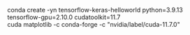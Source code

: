 conda create -yn tensorflow-keras-helloworld python=3.9.13\
                 tensorflow-gpu=2.10.0 cudatoolkit=11.7\
                 cuda matplotlib -c conda-forge -c "nvidia/label/cuda-11.7.0"